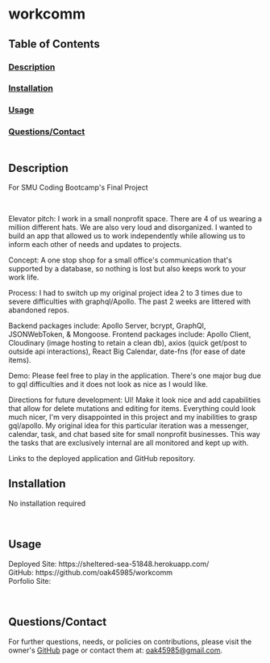 # workcomm

## Table of Contents
### [Description](#des)
### [Installation](#ins)
### [Usage](#use)
### [Questions/Contact](#que)<br><br>

## <a name="des">Description</a>
<p> For SMU Coding Bootcamp's Final Project </p><br>
<p> Elevator pitch: I work in a small nonprofit space. There are 4 of us wearing a million different hats. We are also very loud and disorganized. I wanted to build an app that allowed us to work independently while allowing us to inform each other of needs and updates to projects.

Concept: A one stop shop for a small office's communication that's supported by a database, so nothing is lost but also keeps work to your work life.

Process: I had to switch up my original project idea 2 to 3 times due to severe difficulties with graphql/Apollo. The past 2 weeks are littered with abandoned repos.

Backend packages include: Apollo Server, bcrypt, GraphQl, JSONWebToken, & Mongoose.
Frontend packages include: Apollo Client, Cloudinary (image hosting to retain a clean db), axios (quick get/post to outside api interactions), React Big Calendar, date-fns (for ease of date items).

Demo: Please feel free to play in the application. There's one major bug due to gql difficulties and it does not look as nice as I would like.

Directions for future development: UI! Make it look nice and add capabilities that allow for delete mutations and editing for items. Everything could look much nicer, I'm very disappointed in this project and my inabilities to grasp gql/apollo. My original idea for this particular iteration was a messenger, calendar, task, and chat based site for small nonprofit businesses. This way the tasks that are exclusively internal are all monitored and kept up with.

Links to the deployed application and GitHub repository.

 </p>


## <a name="ins">Installation</a>
<p> No installation required </p><br>


## <a name="use">Usage</a>
<p>Deployed Site: https://sheltered-sea-51848.herokuapp.com/<br>
GitHub: https://github.com/oak45985/workcomm <br>
Porfolio Site: </p><br>



## <a name="que">Questions/Contact</a>
<p> For further questions, needs, or policies on contributions, please visit the owner's <a href="https://github.com/oak45985">GitHub</a> page or contact them at: <a href="mailto:oak45985@gmail.com">oak45985@gmail.com</a>.</p>